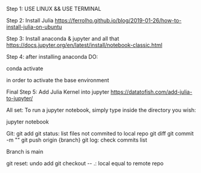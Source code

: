 Step 1: USE LINUX && USE TERMINAL

Step 2: Install Julia
https://ferrolho.github.io/blog/2019-01-26/how-to-install-julia-on-ubuntu

Step 3: Install anaconda  & jupyter and all that
https://docs.jupyter.org/en/latest/install/notebook-classic.html

Step 4:
after installing anaconda DO:

conda activate

in order to activate the base environment

Final Step 5:
Add Julia Kernel into jupyter
https://datatofish.com/add-julia-to-jupyter/

All set:
To run a jupyter notebook, simply type inside the directory you wish:

jupyter notebook

Git:
git add
git status: list files not commited to local repo
git diff
git commit -m ""
git push origin {branch}
git log: check commits list

Branch is main

git reset: undo add
git checkout -- .: local equal to remote repo